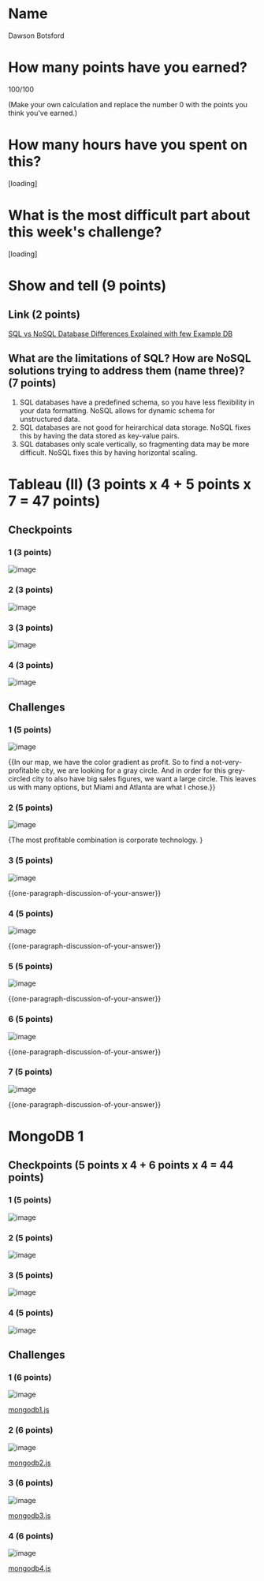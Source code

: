 # Name
Dawson Botsford

# How many points have you earned?
100/100

(Make your own calculation and replace the number 0 with the points you think you've earned.)

# How many hours have you spent on this?
[loading]

# What is the most difficult part about this week's challenge?
[loading]

# Show and tell (9 points)

## Link (2 points)

[SQL vs NoSQL Database Differences Explained with few Example DB](http://www.thegeekstuff.com/2014/01/sql-vs-nosql-db/)

## What are the limitations of SQL? How are NoSQL solutions trying to address them (name three)? (7 points)
1. SQL databases have a predefined schema, so you have less flexibility in your data formatting. NoSQL allows for dynamic schema for unstructured data.
2. SQL databases are not good for heirarchical data storage. NoSQL fixes this by having the data stored as key-value pairs.
3. SQL databases only scale vertically, so fragmenting data may be more difficult. NoSQL fixes this by having horizontal scaling.


# Tableau (II) (3 points x 4 + 5 points x 7 = 47 points)

## Checkpoints

### 1 (3 points)

![image](http://i.imgur.com/RdRBjpg.png)

### 2 (3 points)

![image](http://i.imgur.com/f4svcXm.png)

### 3 (3 points)

![image](http://i.imgur.com/raMVpms.png)

### 4 (3 points)

![image](http://i.imgur.com/ZyqdUpq.png)

## Challenges

### 1 (5 points)

![image](http://i.imgur.com/U0z3fiS.png)

{{In our map, we have the color gradient as profit. So to find a not-very-profitable city, we are looking for a gray circle. And in order for this grey-circled city to also have big sales figures, we want a large circle. This leaves us with many options, but Miami and Atlanta are what I chose.}}

### 2 (5 points)

![image](http://i.imgur.com/wb2mfko.png)

{The most profitable combination is corporate technology. }

### 3 (5 points)

![image](image.png?raw=true)

{{one-paragraph-discussion-of-your-answer}}

### 4 (5 points)

![image](image.png?raw=true)

{{one-paragraph-discussion-of-your-answer}}

### 5 (5 points)

![image](image.png?raw=true)

{{one-paragraph-discussion-of-your-answer}}

### 6 (5 points)

![image](image.png?raw=true)

{{one-paragraph-discussion-of-your-answer}}

### 7 (5 points)

![image](image.png?raw=true)

{{one-paragraph-discussion-of-your-answer}}


# MongoDB 1

## Checkpoints (5 points x 4 + 6 points x 4 = 44  points)

### 1 (5 points)

![image](http://i.imgur.com/G3qaJNY.png)

### 2 (5 points)

![image](http://i.imgur.com/VFfTajO.png)

### 3 (5 points)

![image](image.png?raw=true)

### 4 (5 points)

![image](image.png?raw=true)

## Challenges


### 1 (6 points)

![image](image.png?raw=true)

[mongodb1.js](mongodb1.js)

### 2 (6 points)

![image](image.png?raw=true)

[mongodb2.js](mongodb2.js)

### 3 (6 points)

![image](image.png?raw=true)

[mongodb3.js](mongodb3.js)

### 4 (6 points)

![image](image.png?raw=true)

[mongodb4.js](mongodb4.js)
